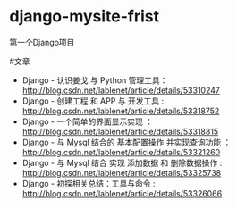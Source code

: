 # django-mysite-frist
第一个Django项目

#文章
  * Django - 认识姜戈 与 Python 管理工具： http://blog.csdn.net/lablenet/article/details/53310247
  * Django - 创建工程 和 APP 与 开发工具 : http://blog.csdn.net/lablenet/article/details/53318752
  * Django - 一个简单的界面显示实现  ： http://blog.csdn.net/lablenet/article/details/53318815
  * Django - 与 Mysql 结合的 基本配置操作 并实现查询功能 ：http://blog.csdn.net/lablenet/article/details/53321260
  * Django - 与 Mysql 结合 实现 添加数据 和 删除数据操作 : http://blog.csdn.net/lablenet/article/details/53325738
  * Django - 初探相关总结：工具与命令 : http://blog.csdn.net/lablenet/article/details/53326066
